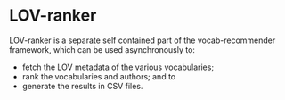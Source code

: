 # LOV-ranker
LOV-ranker is a separate self contained part of the vocab-recommender framework, which can be used asynchronously to:
* fetch the LOV metadata of the various vocabularies;
* rank the vocabularies and authors; and to
* generate the results in CSV files.